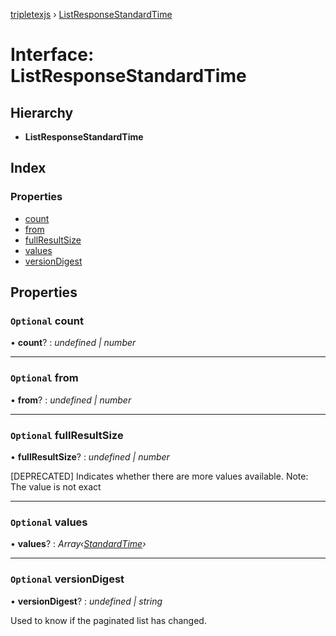 [tripletexjs](../README.md) › [ListResponseStandardTime](listresponsestandardtime.md)

# Interface: ListResponseStandardTime

## Hierarchy

* **ListResponseStandardTime**

## Index

### Properties

* [count](listresponsestandardtime.md#optional-count)
* [from](listresponsestandardtime.md#optional-from)
* [fullResultSize](listresponsestandardtime.md#optional-fullresultsize)
* [values](listresponsestandardtime.md#optional-values)
* [versionDigest](listresponsestandardtime.md#optional-versiondigest)

## Properties

### `Optional` count

• **count**? : *undefined | number*

___

### `Optional` from

• **from**? : *undefined | number*

___

### `Optional` fullResultSize

• **fullResultSize**? : *undefined | number*

[DEPRECATED] Indicates whether there are more values available. Note: The value is not exact

___

### `Optional` values

• **values**? : *Array‹[StandardTime](standardtime.md)›*

___

### `Optional` versionDigest

• **versionDigest**? : *undefined | string*

Used to know if the paginated list has changed.
